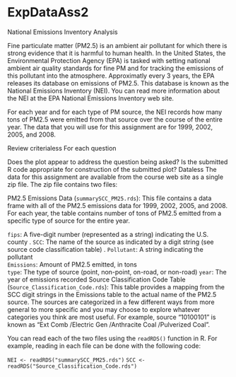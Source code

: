 # ExpDataAss2
National Emissions Inventory Analysis

Fine particulate matter (PM2.5) is an ambient air pollutant for which there is strong evidence that it is harmful to human health. In the United States, the Environmental Protection Agency (EPA) is tasked with setting national ambient air quality standards for fine PM and for tracking the emissions of this pollutant into the atmosphere. Approximatly every 3 years, the EPA releases its database on emissions of PM2.5. This database is known as the National Emissions Inventory (NEI). You can read more information about the NEI at the EPA National Emissions Inventory web site.

For each year and for each type of PM source, the NEI records how many tons of PM2.5 were emitted from that source over the course of the entire year. The data that you will use for this assignment are for 1999, 2002, 2005, and 2008.

Review criterialess 
For each question

Does the plot appear to address the question being asked?
Is the submitted R code appropriate for construction of the submitted plot?
Dataless 
The data for this assignment are available from the course web site as a single zip file. The zip file contains two files:

PM2.5 Emissions Data (``𝚜𝚞𝚖𝚖𝚊𝚛𝚢𝚂𝙲𝙲_𝙿𝙼𝟸𝟻.𝚛𝚍𝚜``): This file contains a data frame with all of the PM2.5 emissions data for 1999, 2002, 2005, and 2008. For each year, the table contains number of tons of PM2.5 emitted from a specific type of source for the entire year. 

``𝚏𝚒𝚙𝚜``: A five-digit number (represented as a string) indicating the U.S. county . 
``𝚂𝙲𝙲``: The name of the source as indicated by a digit string (see source code classification table) . 
``𝙿𝚘𝚕𝚕𝚞𝚝𝚊𝚗𝚝``: A string indicating the pollutant  
``𝙴𝚖𝚒𝚜𝚜𝚒𝚘𝚗𝚜``: Amount of PM2.5 emitted, in tons  
``𝚝𝚢𝚙𝚎``: The type of source (point, non-point, on-road, or non-road) 
``𝚢𝚎𝚊𝚛``: The year of emissions recorded 
Source Classification Code Table (``𝚂𝚘𝚞𝚛𝚌𝚎_𝙲𝚕𝚊𝚜𝚜𝚒𝚏𝚒𝚌𝚊𝚝𝚒𝚘𝚗_𝙲𝚘𝚍𝚎.𝚛𝚍𝚜``): This table provides a mapping from the SCC digit strings in the Emissions table to the actual name of the PM2.5 source. The sources are categorized in a few different ways from more general to more specific and you may choose to explore whatever categories you think are most useful. For example, source “10100101” is known as “Ext Comb /Electric Gen /Anthracite Coal /Pulverized Coal”.

You can read each of the two files using the ``𝚛𝚎𝚊𝚍𝚁𝙳𝚂()`` function in R. For example, reading in each file can be done with the following code: 

``NEI <- readRDS("summarySCC_PM25.rds")`` 
``SCC <- readRDS("Source_Classification_Code.rds")``
